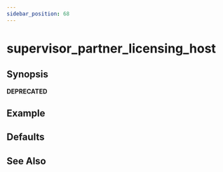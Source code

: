 ```yaml
---
sidebar_position: 68
---
```


# supervisor_partner_licensing_host

## Synopsis

**DEPRECATED**

## Example

## Defaults

## See Also

